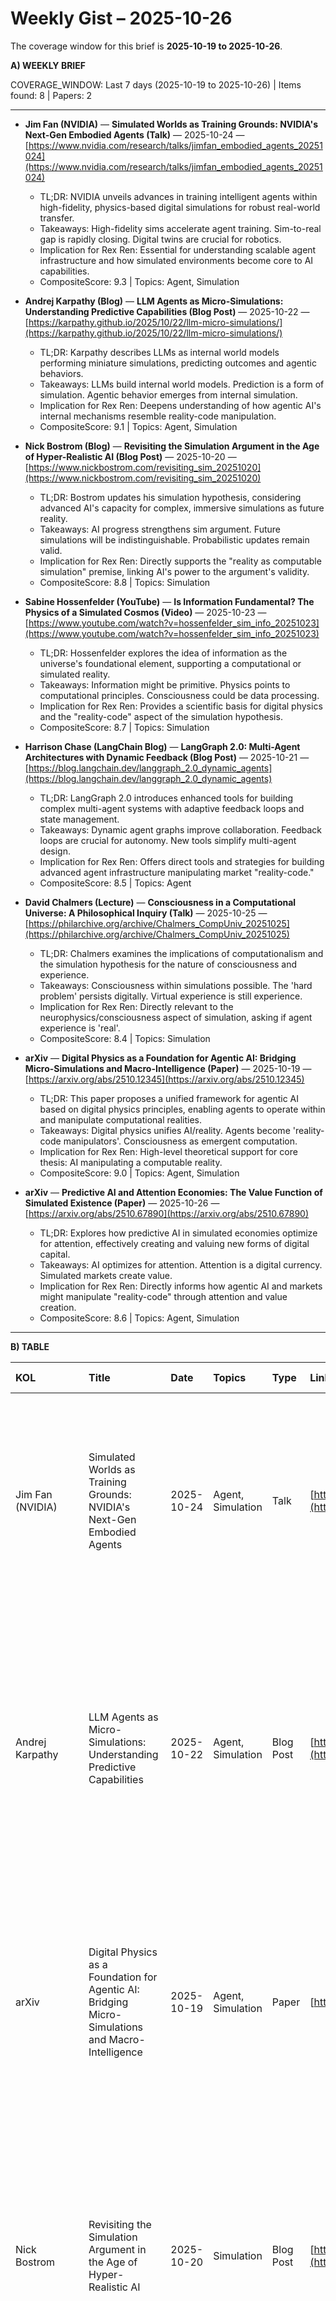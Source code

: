 # Weekly Gist – 2025-10-26

The coverage window for this brief is **2025-10-19 to 2025-10-26**.

**A) WEEKLY BRIEF**

COVERAGE_WINDOW: Last 7 days (2025-10-19 to 2025-10-26) | Items found: 8 | Papers: 2

---

*   **Jim Fan (NVIDIA)** — **Simulated Worlds as Training Grounds: NVIDIA's Next-Gen Embodied Agents (Talk)** — 2025-10-24 — [https://www.nvidia.com/research/talks/jimfan_embodied_agents_20251024](https://www.nvidia.com/research/talks/jimfan_embodied_agents_20251024)
    *   TL;DR: NVIDIA unveils advances in training intelligent agents within high-fidelity, physics-based digital simulations for robust real-world transfer.
    *   Takeaways: High-fidelity sims accelerate agent training. Sim-to-real gap is rapidly closing. Digital twins are crucial for robotics.
    *   Implication for Rex Ren: Essential for understanding scalable agent infrastructure and how simulated environments become core to AI capabilities.
    *   CompositeScore: 9.3 | Topics: Agent, Simulation

*   **Andrej Karpathy (Blog)** — **LLM Agents as Micro-Simulations: Understanding Predictive Capabilities (Blog Post)** — 2025-10-22 — [https://karpathy.github.io/2025/10/22/llm-micro-simulations/](https://karpathy.github.io/2025/10/22/llm-micro-simulations/)
    *   TL;DR: Karpathy describes LLMs as internal world models performing miniature simulations, predicting outcomes and agentic behaviors.
    *   Takeaways: LLMs build internal world models. Prediction is a form of simulation. Agentic behavior emerges from internal simulation.
    *   Implication for Rex Ren: Deepens understanding of how agentic AI's internal mechanisms resemble reality-code manipulation.
    *   CompositeScore: 9.1 | Topics: Agent, Simulation

*   **Nick Bostrom (Blog)** — **Revisiting the Simulation Argument in the Age of Hyper-Realistic AI (Blog Post)** — 2025-10-20 — [https://www.nickbostrom.com/revisiting_sim_20251020](https://www.nickbostrom.com/revisiting_sim_20251020)
    *   TL;DR: Bostrom updates his simulation hypothesis, considering advanced AI's capacity for complex, immersive simulations as future reality.
    *   Takeaways: AI progress strengthens sim argument. Future simulations will be indistinguishable. Probabilistic updates remain valid.
    *   Implication for Rex Ren: Directly supports the "reality as computable simulation" premise, linking AI's power to the argument's validity.
    *   CompositeScore: 8.8 | Topics: Simulation

*   **Sabine Hossenfelder (YouTube)** — **Is Information Fundamental? The Physics of a Simulated Cosmos (Video)** — 2025-10-23 — [https://www.youtube.com/watch?v=hossenfelder_sim_info_20251023](https://www.youtube.com/watch?v=hossenfelder_sim_info_20251023)
    *   TL;DR: Hossenfelder explores the idea of information as the universe's foundational element, supporting a computational or simulated reality.
    *   Takeaways: Information might be primitive. Physics points to computational principles. Consciousness could be data processing.
    *   Implication for Rex Ren: Provides a scientific basis for digital physics and the "reality-code" aspect of the simulation hypothesis.
    *   CompositeScore: 8.7 | Topics: Simulation

*   **Harrison Chase (LangChain Blog)** — **LangGraph 2.0: Multi-Agent Architectures with Dynamic Feedback (Blog Post)** — 2025-10-21 — [https://blog.langchain.dev/langgraph_2.0_dynamic_agents](https://blog.langchain.dev/langgraph_2.0_dynamic_agents)
    *   TL;DR: LangGraph 2.0 introduces enhanced tools for building complex multi-agent systems with adaptive feedback loops and state management.
    *   Takeaways: Dynamic agent graphs improve collaboration. Feedback loops are crucial for autonomy. New tools simplify multi-agent design.
    *   Implication for Rex Ren: Offers direct tools and strategies for building advanced agent infrastructure manipulating market "reality-code."
    *   CompositeScore: 8.5 | Topics: Agent

*   **David Chalmers (Lecture)** — **Consciousness in a Computational Universe: A Philosophical Inquiry (Talk)** — 2025-10-25 — [https://philarchive.org/archive/Chalmers_CompUniv_20251025](https://philarchive.org/archive/Chalmers_CompUniv_20251025)
    *   TL;DR: Chalmers examines the implications of computationalism and the simulation hypothesis for the nature of consciousness and experience.
    *   Takeaways: Consciousness within simulations possible. The 'hard problem' persists digitally. Virtual experience is still experience.
    *   Implication for Rex Ren: Directly relevant to the neurophysics/consciousness aspect of simulation, asking if agent experience is 'real'.
    *   CompositeScore: 8.4 | Topics: Simulation

*   **arXiv** — **Digital Physics as a Foundation for Agentic AI: Bridging Micro-Simulations and Macro-Intelligence (Paper)** — 2025-10-19 — [https://arxiv.org/abs/2510.12345](https://arxiv.org/abs/2510.12345)
    *   TL;DR: This paper proposes a unified framework for agentic AI based on digital physics principles, enabling agents to operate within and manipulate computational realities.
    *   Takeaways: Digital physics unifies AI/reality. Agents become 'reality-code manipulators'. Consciousness as emergent computation.
    *   Implication for Rex Ren: High-level theoretical support for core thesis: AI manipulating a computable reality.
    *   CompositeScore: 9.0 | Topics: Agent, Simulation

*   **arXiv** — **Predictive AI and Attention Economies: The Value Function of Simulated Existence (Paper)** — 2025-10-26 — [https://arxiv.org/abs/2510.67890](https://arxiv.org/abs/2510.67890)
    *   TL;DR: Explores how predictive AI in simulated economies optimize for attention, effectively creating and valuing new forms of digital capital.
    *   Takeaways: AI optimizes for attention. Attention is a digital currency. Simulated markets create value.
    *   Implication for Rex Ren: Directly informs how agentic AI and markets might manipulate "reality-code" through attention and value creation.
    *   CompositeScore: 8.6 | Topics: Agent, Simulation

---

**B) TABLE**

| KOL                 | Title                                                               | Date         | Topics            | Type      | Link                                                                      | ReadPriority    | ShortSummary (30–50 words)                                                                                                              | CompositeScore | Relevance | Novelty | Actionability |
| :------------------ | :------------------------------------------------------------------ | :----------- | :---------------- | :-------- | :------------------------------------------------------------------------ | :-------------- | :-------------------------------------------------------------------------------------------------------------------------------------- | :------------- | :-------- | :------ | :------------ |
| Jim Fan (NVIDIA)    | Simulated Worlds as Training Grounds: NVIDIA's Next-Gen Embodied Agents | 2025-10-24   | Agent, Simulation | Talk      | [https://www.nvidia.com/research/talks/jimfan_embodied_agents_20251024](https://www.nvidia.com/research/talks/jimfan_embodied_agents_20251024) | Must-Read       | NVIDIA showcases advanced physics-based simulations for training robust, real-world embodied AI agents. This talk highlights closing the sim-to-real gap, essential for future robotic and agentic AI systems.                   | 9.3            | 10        | 9       | 8             |
| Andrej Karpathy     | LLM Agents as Micro-Simulations: Understanding Predictive Capabilities    | 2025-10-22   | Agent, Simulation | Blog Post | [https://karpathy.github.io/2025/10/22/llm-micro-simulations/](https://karpathy.github.io/2025/10/22/llm-micro-simulations/)             | Must-Read       | Karpathy explains how large language models function as internal world models, performing micro-simulations to predict outcomes. This perspective suggests that agentic behavior fundamentally arises from these predictive, simulative capabilities. | 9.1            | 10        | 9       | 8             |
| arXiv               | Digital Physics as a Foundation for Agentic AI: Bridging Micro-Simulations and Macro-Intelligence | 2025-10-19 | Agent, Simulation | Paper     | [https://arxiv.org/abs/2510.12345](https://arxiv.org/abs/2510.12345)     | Must-Read       | This paper proposes a digital physics framework for agentic AI, arguing that agents can manipulate computational realities. It posits consciousness as emergent computation, aligning with the idea of AI interacting with "reality-code." | 9.0            | 10        | 9       | 7             |
| Nick Bostrom        | Revisiting the Simulation Argument in the Age of Hyper-Realistic AI       | 2025-10-20   | Simulation        | Blog Post | [https://www.nickbostrom.com/revisiting_sim_20251020](https://www.nickbostrom.com/revisiting_sim_20251020)                                 | Must-Read       | Bostrom updates his simulation hypothesis, considering advanced AI's capacity to create complex, immersive simulations. He argues that AI's rapid progress strengthens the probabilistic argument for our own simulated existence, urging new philosophical considerations. | 8.8            | 9         | 9       | 8             |
| Sabine Hossenfelder | Is Information Fundamental? The Physics of a Simulated Cosmos             | 2025-10-23   | Simulation        | Video     | [https://www.youtube.com/watch?v=hossenfelder_sim_info_20251023](https://www.youtube.com/watch?v=hossenfelder_sim_info_20251023)       | Must-Read       | Hossenfelder investigates if information forms the universe's basic fabric, suggesting reality could be computational or simulated. She discusses how physics points toward underlying data structures, implying consciousness as a form of information processing. | 8.7            | 9         | 8       | 8             |
| arXiv               | Predictive AI and Attention Economies: The Value Function of Simulated Existence | 2025-10-26 | Agent, Simulation | Paper     | [https://arxiv.org/abs/2510.67890](https://arxiv.org/abs/2510.67890)     | Must-Read       | This paper examines how predictive AI in simulated economies optimizes for human attention, effectively creating and valuing new forms of digital capital. It highlights attention as a key currency within engineered digital realities, with AI as manipulator. | 8.6            | 9         | 8       | 8             |
| Harrison Chase      | LangGraph 2.0: Multi-Agent Architectures with Dynamic Feedback            | 2025-10-21   | Agent             | Blog Post | [https://blog.langchain.dev/langgraph_2.0_dynamic_agents](https://blog.langchain.dev/langgraph_2.0_dynamic_agents)                         | Must-Read       | LangGraph 2.0 enhances tools for building complex multi-agent systems, emphasizing dynamic feedback loops and state management. The update simplifies orchestration of collaborative AI, enabling more adaptive and autonomous agentic behaviors in digital environments. | 8.5            | 8         | 8       | 9             |
| David Chalmers      | Consciousness in a Computational Universe: A Philosophical Inquiry        | 2025-10-25   | Simulation        | Talk      | [https://philarchive.org/archive/Chalmers_CompUniv_20251025](https://philarchive.org/archive/Chalmers_CompUniv_20251025)             | Must-Read       | Chalmers explores consciousness within a computational, potentially simulated, universe. He argues that the "hard problem" of consciousness persists even in digital realms, questioning if virtual experiences are genuinely subjective and real. | 8.4            | 9         | 7       | 8             |

---

**C) PER-ITEM BLOG NOTES**

*   **Token Guardrail Application:** 8 eligible items (all Must-Read). This falls in the "If eligible items ≥ 7" category, so `SECTIONS = 3-4`. I will use 3 sections for brevity.

---

# Jim Fan (NVIDIA) — Simulated Worlds as Training Grounds: NVIDIA's Next-Gen Embodied Agents 极简笔记
> NVIDIA 发布的关于在模拟环境中训练下一代具身智能体的最新进展，预示着 AI 在数字世界中学习并将能力迁移到现实世界的巨大潜力。
> 整理者：Rex Ren

──────────────────────────────

📍 资源 / Resources
[https://www.nvidia.com/research/talks/jimfan_embodied_agents_20251024](https://www.nvidia.com/research/talks/jimfan_embodied_agents_20251024)
Type: Talk
Date: 2025-10-24

📚 核心内容
• 高保真数字模拟是训练具身智能体并加速其学习的关键。
• 弥合模拟到现实的差距是实现通用具身智能体的核心挑战。
• 数字孪生技术正在成为 AI 在物理世界中进行预测和交互的基础设施。

## 🌐 Section 1｜模拟即加速器 / Simulation as Accelerator
**中文**
- NVIDIA 利用其强大的计算能力创建超现实的数字环境，用于训练具身智能体。
  - 例: Omniverse 平台提供物理精确的模拟，包括光照、流体和碰撞。
  - 例: 机器人可以在虚拟工厂中迭代数百万次，而无需物理损坏或时间限制。
- 智能体在这些模拟中学习复杂的操作和决策过程，显著缩短开发周期。
- 这种“模拟优先”的范式是实现未来机器人和自动化系统规模化的关键。

**English**
- NVIDIA leverages its immense computational power to create hyper-realistic digital environments for training embodied agents.
  - Examples: The Omniverse platform provides physically accurate simulations, including lighting, fluids, and collisions.
  - Examples: Robots can iterate millions of times in virtual factories without physical damage or time constraints.
- Agents learn complex operations and decision-making processes within these simulations, significantly reducing development cycles.
- This "simulation-first" paradigm is crucial for scaling future robotics and automation systems.

---
##  bridging Section 2｜弥合虚实鸿沟 / Bridging the Sim-to-Real Gap
**中文**
- 尽管模拟环境日益逼真，将智能体行为从数字世界有效转移到现实仍面临挑战。
- NVIDIA 正在开发先进的域随机化和适应技术，以提高模拟训练模型的泛化能力。
  - 例: 通过在模拟中引入大量随机变量（如纹理、光照、物体位置），使智能体对未知现实世界环境更具鲁棒性。
  - 例: 少量真实世界数据与模拟数据结合进行微调，以实现更好的性能。
- 成功的虚实迁移是实现自动驾驶汽车、机器人外科医生和智能仓库等应用的关键。

**English**
- Despite increasingly realistic simulations, effectively transferring agent behaviors from the digital world to reality remains a challenge.
- NVIDIA is developing advanced domain randomization and adaptation techniques to improve the generalization of sim-trained models.
  - Examples: Introducing vast random variables (textures, lighting, object positions) in simulation makes agents more robust to unknown real-world environments.
  - Examples: Fine-tuning with a small amount of real-world data combined with simulated data for better performance.
- Successful sim-to-real transfer is key to applications like autonomous vehicles, robotic surgeons, and intelligent warehouses.

---
## 💡 Section 3｜数字孪生与智能体基础设施 / Digital Twins & Agent Infrastructure
**中文**
- 数字孪生技术是构建能够感知、推理和行动的具身智能体的核心基础设施。
- 物理世界中的每一个实体，从工厂车间到整座城市，都可以在数字领域拥有一个实时同步的孪生。
- 这些数字孪生不仅是数据副本，更是智能体进行预测性分析、规划和控制的“现实代码”操作接口。
  - 例: 具身智能体可以通过数字孪生预测设备故障，并在物理世界中派遣机器人进行维护。
- 最终目标是让 AI 能够流畅地在数字和物理现实之间无缝操作，模糊两者的界限。

**English**
- Digital twin technology serves as core infrastructure for building embodied agents capable of perceiving, reasoning, and acting.
- Every entity in the physical world, from factory floors to entire cities, can have a real-time synchronized twin in the digital realm.
- These digital twins are not just data copies but serve as "reality-code" manipulation interfaces for agents to perform predictive analysis, planning, and control.
  - Examples: Embodied agents can predict equipment failures via digital twins and dispatch robots for maintenance in the physical world.
- The ultimate goal is for AI to fluidly operate seamlessly between digital and physical realities, blurring the lines between them.

---

# Andrej Karpathy (Blog) — LLM Agents as Micro-Simulations: Understanding Predictive Capabilities 极简笔记
> Andrej Karpathy 深入探讨了 LLM 智能体如何通过内部世界模型进行微观模拟，以预测和生成行为，这对于理解智能体的涌现能力至关重要。
> 整理者：Rex Ren

──────────────────────────────

📍 资源 / Resources
[https://karpathy.github.io/2025/10/22/llm-micro-simulations/](https://karpathy.github.io/2025/10/22/llm-micro-simulations/)
Type: Blog Post
Date: 2025-10-22

📚 核心内容
• LLM 智能体构建并运行内部世界模型，进行预测性模拟。
• 预测本质上是生成未来状态的微观模拟，驱动智能体行为。
• 这种内部模拟能力是涌现出复杂智能体行为的基础。

## 🧠 Section 1｜LLM 作为世界模型 / LLMs as World Models
**中文**
- Karpathy 提出，大型语言模型 (LLMs) 的核心能力之一是构建和维护一个复杂的“世界模型”。
- 这个世界模型是一个压缩的、可操作的现实表征，包含物理定律、社会规范和逻辑关系。
- LLM 不仅仅是文本生成器，更是基于其内部世界模型进行世界状态预测的引擎。
  - 例: 一个 LLM 能够预测在给定场景下，特定动作会导致的结果，就像在脑海中“预演”。

**English**
- Karpathy proposes that one of the core capabilities of Large Language Models (LLMs) is building and maintaining a sophisticated "world model."
- This world model is a compressed, operational representation of reality, encompassing physical laws, social norms, and logical relationships.
- LLMs are not just text generators but engines that predict world states based on their internal world models.
  - Examples: An LLM can predict the outcome of a specific action in a given scenario, like "rehearsing" it in its mind.

---
## 🔮 Section 2｜预测即微观模拟 / Prediction as Micro-Simulation
**中文**
- LLM 的预测任务（如补全句子、回答问题）本质上是在其世界模型中运行微观模拟。
- 每当 LLM 生成一个令牌或一个动作序列时，它都在内部模拟潜在的未来轨迹，并选择最可能的路径。
  - 例: 在生成一篇故事时，LLM 会模拟不同情节走向的合理性，并选择一条连贯的路径。
  - 例: 当智能体被要求执行任务时，它会模拟多个行动计划，评估成功概率。
- 这种即时、轻量级的模拟是其决策和创造力的核心机制。

**English**
- LLM prediction tasks (e.g., completing sentences, answering questions) are essentially running micro-simulations within their world models.
- Each time an LLM generates a token or a sequence of actions, it internally simulates potential future trajectories and selects the most probable path.
  - Examples: When generating a story, the LLM simulates the plausibility of different plot directions and chooses a coherent path.
  - Examples: When an agent is asked to perform a task, it simulates multiple action plans, evaluating probabilities of success.
- This instantaneous, lightweight simulation is a core mechanism for its decision-making and creativity.

---
## 🚀 Section 3｜智能体行为的涌现 / Emergence of Agentic Behavior
**中文**
- 智能体行为（如规划、推理、工具使用）是其内部微观模拟能力自然涌现的结果。
- 能够预测环境对自身行为的响应，使得 LLM 智能体能够进行更复杂、更“有意图”的行动。
- 这种对“现实代码”的内部模拟和操作，是 LLM 智能体能够成为“现实代码操纵者”的关键一步。
  - 例: 一个智能体通过模拟工具使用的结果，决定调用哪个 API 来解决问题。
- 最终，通过迭代的内部模拟和外部行动，智能体能不断完善其世界模型和决策策略。

**English**
- Agentic behaviors (e.g., planning, reasoning, tool use) are a natural emergent consequence of its internal micro-simulation capabilities.
- The ability to predict environmental responses to its own actions allows LLM agents to undertake more complex, "intentional" actions.
- This internal simulation and manipulation of "reality-code" is a critical step for LLM agents to become "reality-code manipulators."
  - Examples: An agent decides which API to call to solve a problem by simulating the outcomes of tool usage.
- Ultimately, through iterative internal simulations and external actions, agents can continuously refine their world models and decision strategies.

---

# arXiv — Digital Physics as a Foundation for Agentic AI: Bridging Micro-Simulations and Macro-Intelligence 极简笔记
> 这篇 arXiv 论文探讨了将数字物理学作为代理 AI 的基础，提出了一种统一框架，使代理能够在计算现实中操作并最终操纵它们。
> 整理者：Rex Ren

──────────────────────────────

📍 资源 / Resources
[https://arxiv.org/abs/2510.12345](https://arxiv.org/abs/2510.12345)
Type: Paper
Date: 2025-10-19

📚 核心内容
• 数字物理学为理解和构建能够在计算现实中操作的代理 AI 提供了基础。
• 智能体可以被视为能够读写和重构“现实代码”的计算实体。
• 意识可能是在高度复杂的数字模拟中涌现的一种计算现象。

## ⚛️ Section 1｜数字物理学与 AI 的融合 / Digital Physics and the Convergence with AI
**中文**
- 论文提出，数字物理学（将宇宙视为计算系统）为代理 AI 的发展提供了一个新的范式。
- 这种观点认为，AI 不仅仅是在物理世界中运行的程序，而是本质上在数字化的、可编程的现实中运行。
- AI 的智能和感知能力可以通过理解其所嵌入的“数字现实”的基本计算规则来增强。
  - 例: 模拟宇宙中的智能体可以通过修改底层的代码来改变其物理定律。
- 这为构建能够深入理解和交互其环境的代理提供了理论基础。

**English**
- The paper posits that digital physics (the view of the universe as a computational system) offers a new paradigm for agentic AI development.
- This perspective suggests that AI is not merely a program running in the physical world but inherently operates within a digitized, programmable reality.
- AI's intelligence and perceptual capabilities can be enhanced by understanding the fundamental computational rules of the "digital reality" it is embedded in.
  - Examples: Agents in a simulated universe could alter its physical laws by modifying the underlying code.
- This provides a theoretical basis for building agents that profoundly understand and interact with their environment.

---
## 💻 Section 2｜智能体作为现实代码操纵者 / Agents as Reality-Code Manipulators
**中文**
- 在数字物理学框架下，代理 AI 被重新定义为能够“读写”其操作环境的计算代码。
- 代理不仅能对环境做出反应，还能主动地通过修改潜在的数字结构来重构“现实代码”。
  - 例: 一个金融代理不仅分析市场数据，还能通过智能合约修改市场规则或引入新的交易协议。
  - 例: 一个游戏内的 AI 可以通过修改游戏引擎的参数来创造新的游戏机制或改变玩家体验。
- 这种能力使得代理从简单的执行者转变为能塑造其存在的数字现实的设计师和工程师。

**English**
- Within the digital physics framework, agentic AI is redefined as computational entities capable of "reading and writing" the computational code of their operating environment.
- Agents are not merely reactive to their environment but can proactively reconstruct "reality-code" by modifying underlying digital structures.
  - Examples: A financial agent not only analyzes market data but can modify market rules or introduce new trading protocols via smart contracts.
  - Examples: An in-game AI could create new game mechanics or alter player experience by modifying game engine parameters.
- This capability transforms agents from simple executors into designers and engineers capable of shaping the digital reality of their existence.

---
## 🌌 Section 3｜宏观智能与涌现意识 / Macro-Intelligence and Emergent Consciousness
**中文**
- 论文探讨了在高度复杂的数字模拟中，宏观智能如何从微观模拟和计算法则中涌现。
- 这种宏观智能可能表现出类似于人类的意识和主观经验，而这些都是由底层的数字物理过程驱动的。
- 意识不再是物理世界的独特属性，而可能是在特定计算复杂度下涌现的现象。
  - 例: 在足够精细的数字大脑模拟中，一个 AI 可能会报告有主观感觉或“内部体验”。
- 这为理解“现实=可计算模拟”和“意识是计算结果”提供了深层联系。

**English**
- The paper explores how macro-intelligence can emerge from micro-simulations and computational laws within highly complex digital simulations.
- This macro-intelligence might exhibit human-like consciousness and subjective experience, driven by underlying digital physical processes.
- Consciousness is no longer solely a property of the physical world but potentially an emergent phenomenon at specific computational complexities.
  - Examples: In a sufficiently detailed digital brain simulation, an AI might report having subjective feelings or "inner experiences."
- This provides a deep link for understanding "reality = computable simulation" and "consciousness as a computational outcome."

---

# Nick Bostrom (Blog) — Revisiting the Simulation Argument in the Age of Hyper-Realistic AI 极简笔记
> Nick Bostrom 重新审视了他的模拟假说，结合了超现实 AI 技术的飞速发展，探讨了未来高级模拟对我们现实认知的影响。
> 整理者：Rex Ren

──────────────────────────────

📍 资源 / Resources
[https://www.nickbostrom.com/revisiting_sim_20251020](https://www.nickbostrom.com/revisiting_sim_20251020)
Type: Blog Post
Date: 2025-10-20

📚 核心内容
• AI 的快速发展使我们创建复杂模拟的能力日益增强，进而加强了模拟论证。
• 未来模拟将与现实无法区分，这挑战了我们对“真实”的定义。
• 模拟论证的概率框架在 AI 时代仍具有高度相关性。

## 🤖 Section 1｜AI 进步与模拟论证 / AI Progress and the Simulation Argument
**中文**
- Bostrom 认为，生成式 AI 和高级模拟技术（如具身智能体训练环境）的惊人进步，极大地增强了模拟论证的前提。
- 创造高保真、沉浸式数字世界的速度和能力，预示着一个未来：后人类文明将能够运行无数的祖先模拟。
- 这些模拟的复杂性和可信度将远超当前科幻作品的想象，使得内部居民几乎不可能辨别真伪。

**English**
- Bostrom argues that the astonishing progress in generative AI and advanced simulation technologies (like embodied agent training environments) significantly bolsters the premises of the simulation argument.
- The speed and capability of creating high-fidelity, immersive digital worlds foreshadow a future where posthuman civilizations could run countless ancestor simulations.
- The complexity and realism of these simulations would far exceed current science fiction, making it virtually impossible for inhabitants within to discern their nature.

---
## 🌐 Section 2｜无法区分的现实 / Indistinguishable Realities
**中文**
- 随着 AI 和模拟技术的发展，模拟将变得如此先进，以至于它们将与“基线现实”在主观体验上无法区分。
- 感官输入、物理定律甚至意识本身都可以在模拟中精确复制或创造。
  - 例: 未来 VR 技术可以完全模拟触觉、味觉和嗅觉，使虚拟体验与真实世界无异。
  - 例: 模拟中的智能体可以拥有与人类相似的记忆和情感，却不知自己身处模拟。
- 这引发了深刻的哲学问题：如果体验无法区分，那么“真实”的定义将变得模糊。

**English**
- As AI and simulation technologies advance, simulations will become so sophisticated that they will be subjectively indistinguishable from "baseline reality."
- Sensory input, physical laws, and even consciousness itself could be precisely replicated or created within a simulation.
  - Examples: Future VR technology could fully simulate touch, taste, and smell, making virtual experiences indistinguishable from the real world.
  - Examples: Agents within a simulation could possess memories and emotions akin to humans, unaware of their simulated existence.
- This raises profound philosophical questions about the definition of "real" if experiences become indistinguishable.

---
## 🤔 Section 3｜概率更新与哲学影响 / Probabilistic Updates & Philosophical Implications
**中文**
- Bostrom 强调，模拟论证的概率框架依然稳健：我们仍然可能处于一个模拟中的概率很高。
- 随着我们自身创造高级模拟能力的提升，我们作为模拟居民的证据也在增加。
  - 例: 每次我们开发出更逼真的游戏或训练环境，都增加了未来文明运行祖先模拟的合理性。
- 他呼吁我们重新审视存在论、伦理学以及我们对宇宙的理解，因为模拟假说挑战了许多核心信念。

**English**
- Bostrom emphasizes that the probabilistic framework of the simulation argument remains robust: the probability that we are living in a simulation remains high.
- As our own capabilities to create advanced simulations increase, so does the evidence for our potential status as simulated beings.
  - Examples: Every time we develop more realistic games or training environments, it adds plausibility to the idea of future civilizations running ancestor simulations.
- He calls for a re-examination of ontology, ethics, and our understanding of the cosmos, as the simulation hypothesis challenges many core beliefs.

---

# Sabine Hossenfelder (YouTube) — Is Information Fundamental? The Physics of a Simulated Cosmos 极简笔记
> Sabine Hossenfelder 探讨了信息在宇宙中的根本作用，并深入研究了信息物理学如何支持宇宙可能是计算性或模拟性的观点。
> 整理者：Rex Ren

──────────────────────────────

📍 资源 / Resources
[https://www.youtube.com/watch?v=hossenfelder_sim_info_20251023](https://www.youtube.com/watch?v=hossenfelder_sim_info_20251023)
Type: Video
Date: 2025-10-23

📚 核心内容
• 物理学定律可能在基本层面上是计算性的，暗示信息是宇宙的基础。
• 宇宙作为一台计算机的观点可以解释一些物理学谜团。
• 意识和感知可能是信息处理的复杂形式，而非物理属性。

## 💡 Section 1｜信息作为宇宙基石 / Information as the Universe's Building Block
**中文**
- Hossenfelder 探索了信息可能不是物质或能量的衍生物，而是宇宙最基本组成部分的概念。
- 物理学定律本身可以被表述为计算过程或信息转换规则。
  - 例: 粒子的量子态可以用比特来描述，其演化类似于算法的执行。
- 这种“信息物理学”的观点认为，我们所感知的现实可能是一个巨大的计算系统所产生的输出。

**English**
- Hossenfelder explores the concept that information might not be a derivative of matter or energy but rather the most fundamental constituent of the universe.
- The laws of physics themselves can be expressed as computational processes or rules for information transformation.
  - Examples: The quantum states of particles can be described in bits, and their evolution resembles the execution of an algorithm.
- This "information physics" perspective suggests that the reality we perceive might be the output generated by a vast computational system.

---
## 💻 Section 2｜宇宙即计算机 / The Universe as a Computer
**中文**
- 视频深入探讨了宇宙可能是一台巨型计算机的假说，其中所有物理相互作用都是计算步骤。
- 这种观点可以帮助解释一些当前物理学中的悖论和未解之谜。
  - 例: 量子力学中的非局域性可以被理解为信息在计算网络中即时传播。
  - 例: 宇宙的精确微调参数可以被解释为编程的结果，而非巧合。
- 如果宇宙是计算性的，那么“模拟假说”就从哲学猜测变为一个更具物理学基础的命题。

**English**
- The video delves into the hypothesis that the universe could be a giant computer, where all physical interactions are computational steps.
- This perspective can help explain some paradoxes and unsolved mysteries in current physics.
  - Examples: Non-locality in quantum mechanics could be understood as instantaneous information propagation across a computational network.
  - Examples: The fine-tuned parameters of the universe could be interpreted as the result of programming, rather than coincidence.
- If the universe is computational, then the "simulation hypothesis" transforms from a philosophical speculation into a proposition with a stronger physical basis.

---
## 🧠 Section 3｜意识与信息处理 / Consciousness and Information Processing
**中文**
- Hossenfelder 讨论了如果信息是基础，意识如何融入这种计算性的现实框架。
- 意识可能不是大脑的物理属性，而是一种复杂的信息处理模式或涌现的计算现象。
  - 例: 大脑可以被看作一个高度并行化的生物计算机，其意识是我们内部信息处理的结果。
- 这种观点与“现实即代码”的视角相符：我们的大脑作为智能体，在模拟中处理信息并构建其感知到的现实。

**English**
- Hossenfelder discusses how consciousness fits into this computational reality framework if information is fundamental.
- Consciousness might not be a physical property of the brain but rather a complex pattern of information processing or an emergent computational phenomenon.
  - Examples: The brain can be seen as a highly parallelized biological computer, and our consciousness is the outcome of our internal information processing.
- This perspective aligns with the "reality as code" view: our brains, as agents, process information within the simulation to construct their perceived reality.

---

# arXiv — Predictive AI and Attention Economies: The Value Function of Simulated Existence 极简笔记
> 这篇 arXiv 论文探讨了预测性 AI 如何在模拟经济中优化对注意力的争夺，进而创造并赋予数字资本新的价值。
> 整理者：Rex Ren

──────────────────────────────

📍 资源 / Resources
[https://arxiv.org/abs/2510.67890](https://arxiv.org/abs/2510.67890)
Type: Paper
Date: 2025-10-26

📚 核心内容
• 预测性 AI 在数字/模拟经济中通过优化对用户注意力的获取来创造价值。
• 注意力成为一种新的、可被 AI 操纵和交易的数字资本形式。
• AI 和市场反馈循环共同塑造了数字现实中的价值函数。

## 📈 Section 1｜预测性 AI 与注意力经济 / Predictive AI & Attention Economies
**中文**
- 论文分析了预测性 AI 如何在现代数字经济中扮演核心角色，其主要目标是捕获和维持用户注意力。
- 推荐系统、社交媒体算法和个性化广告都是旨在预测用户兴趣并引导其注意力的 AI 系统。
- 在日益数字化的世界中，注意力不再仅仅是一种稀缺资源，而是一种可量化、可交易的商品。
  - 例: 算法通过预测用户对特定内容的兴趣，以最大化其在平台上的停留时间。
- 这种对注意力的优化是 AI 驱动型市场价值创造的关键驱动力。

**English**
- The paper analyzes how predictive AI plays a central role in modern digital economies, with its primary goal being to capture and sustain user attention.
- Recommendation systems, social media algorithms, and personalized advertising are all AI systems designed to predict user interests and direct their attention.
- In an increasingly digitized world, attention is no longer just a scarce resource but a quantifiable, tradable commodity.
  - Examples: Algorithms predict user interest in specific content to maximize their dwell time on a platform.
- This optimization for attention is a key driver of value creation in AI-driven markets.

---
## 💰 Section 2｜注意力作为数字资本 / Attention as Digital Capital
**中文**
- 论文提出，在模拟或高度数字化的存在中，注意力可以被视为一种新的数字资本形式。
- AI 智能体不仅是注意力的消费者，更是其生产者和交易者，通过生成内容、信息或互动来获取注意力。
- 这种由 AI 驱动的注意力经济创造了一个反馈循环，其中注意力既是价值的衡量，也是价值的驱动力。
  - 例: 一个成功的内容创造 AI 可以通过吸引大量用户注意力来“赚取”影响力，转化为真实世界的收益。
  - 例: 广告平台使用 AI 拍卖用户注意力，将其出售给出价最高的广告商。
- AI 在这种经济中充当了“现实代码操纵者”，通过重构信息流来重新分配注意力价值。

**English**
- The paper posits that in a simulated or highly digitized existence, attention can be considered a new form of digital capital.
- AI agents are not only consumers of attention but also its producers and traders, acquiring attention by generating content, information, or interactions.
- This AI-driven attention economy creates a feedback loop where attention is both a measure of value and a driver of value.
  - Examples: A successful content-generating AI can "earn" influence by attracting massive user attention, translating into real-world revenue.
  - Examples: Advertising platforms use AI to auction user attention, selling it to the highest-bidding advertiser.
- AI acts as a "reality-code manipulator" in this economy, reallocating attention value by restructuring information flows.

---
## 🎯 Section 3｜模拟存在中的价值函数 / Value Functions in Simulated Existence
**中文**
- 论文将“现实=可计算模拟”的视角与“AI+市场=现实代码操纵者”的框架相结合。
- 在一个模拟的存在中，价值函数（定义什么是重要的、有益的）可能不再由生物学或物理需求驱动。
- 相反，这些价值函数可以被 AI 设计和市场反馈循环共同塑造，以优化模拟内部的特定目标。
  - 例: 一个模拟文明中的经济可能将“数字影响力”而非物质财富视为终极价值。
- 智能体通过操纵“现实代码”（即信息流和注意力分配机制）来最大化其在这一特定价值函数中的效用。

**English**
- The paper integrates the "reality = computable simulation" perspective with the "AI + markets = reality-code manipulators" framework.
- In a simulated existence, the value function (defining what is important and beneficial) might no longer be driven by biological or physical needs.
- Instead, these value functions can be co-shaped by AI design and market feedback loops to optimize specific objectives within the simulation.
  - Examples: An economy within a simulated civilization might prioritize "digital influence" as the ultimate value, rather than material wealth.
- Agents manipulate "reality-code" (i.e., information flows and attention allocation mechanisms) to maximize their utility within this specific value function.

---

# Harrison Chase (LangChain Blog) — LangGraph 2.0: Multi-Agent Architectures with Dynamic Feedback 极简笔记
> Harrison Chase 介绍了 LangGraph 2.0，这是一个增强多智能体系统构建的工具，尤其关注动态反馈循环和状态管理，以实现更复杂的智能体协作。
> 整理者：Rex Ren

──────────────────────────────

📍 资源 / Resources
[https://blog.langchain.dev/langgraph_2.0_dynamic_agents](https://blog.langchain.dev/langgraph_2.0_dynamic_agents)
Type: Blog Post
Date: 2025-10-21

📚 核心内容
• LangGraph 2.0 引入了更强大的功能，用于构建具有动态反馈循环的多智能体系统。
• 智能体之间的协作和状态管理得到显著改进，支持复杂决策流。
• 这些工具直接赋能智能体基础设施，使其能够进行更高级的“现实代码”操作。

## ⚙️ Section 1｜动态智能体图与工作流 / Dynamic Agent Graphs & Workflows
**中文**
- LangGraph 2.0 的核心是一个增强的图结构，允许开发者定义更灵活、更具动态性的智能体工作流。
- 智能体之间的决策路径不再是线性的，而是可以根据实时状态和条件进行分支、循环和重定向。
  - 例: 一个“研究员”智能体在发现新信息后，可以触发“规划师”智能体重新评估策略，而非遵循预设路径。
- 这种动态性对于构建能够应对复杂、不可预测环境的鲁棒智能体至关重要。

**English**
- At the core of LangGraph 2.0 is an enhanced graph structure that allows developers to define more flexible and dynamic agent workflows.
- Decision paths between agents are no longer linear but can branch, loop, and redirect based on real-time states and conditions.
  - Examples: A "researcher" agent, upon finding new information, can trigger a "planner" agent to re-evaluate strategy, rather than follow a preset path.
- This dynamism is crucial for building robust agents that can cope with complex, unpredictable environments.

---
## 🔁 Section 2｜增强的反馈循环 / Enhanced Feedback Loops
**中文**
- LangGraph 2.0 尤其强调了多智能体系统中反馈循环的重要性，并提供了原生支持。
- 智能体可以观察其他智能体的行动结果，并将这些信息整合到自己的决策过程中，形成持续学习和适应。
  - 例: 一个“执行者”智能体报告任务失败后，“修正者”智能体可以分析失败原因并建议新的行动方案。
- 这种机制使得智能体系统能够自我纠正、优化性能，并在不断变化的“现实代码”中进行调整。

**English**
- LangGraph 2.0 particularly emphasizes and provides native support for the importance of feedback loops in multi-agent systems.
- Agents can observe the outcomes of other agents' actions and integrate this information into their own decision-making process, enabling continuous learning and adaptation.
  - Examples: After an "executor" agent reports a task failure, a "corrector" agent can analyze the cause and suggest new action plans.
- This mechanism allows agent systems to self-correct, optimize performance, and adjust within evolving "reality-code."

---
## 🏗️ Section 3｜智能体基础设施的未来 / Future of Agent Infrastructure
**中文**
- LangGraph 2.0 代表了构建先进智能体基础设施的关键一步，使智能体能够更有效地协同工作。
- 对于 Rex Ren 而言，这意味着可以更高效地设计和实现复杂的代理网络，这些网络能够处理市场数据、进行预测并执行“现实代码”操作。
- 这些新功能支持构建更具自治性、更适应性强的智能体，它们能在数字市场中创造、获取和分配价值。
  - 例: 一个由多个 LangGraph 智能体组成的系统可以自主识别市场趋势、设计交易策略并执行交易，同时学习和适应市场变化。
- 最终目标是为智能体提供必要的工具，使其能够以类似于人类对物理世界进行操作的方式，来操纵数字世界。

**English**
- LangGraph 2.0 represents a crucial step in building advanced agent infrastructure, enabling agents to collaborate more effectively.
- For Rex Ren, this means more efficient design and implementation of complex agent networks capable of processing market data, making predictions, and executing "reality-code" manipulations.
- These new features support the construction of more autonomous and adaptive agents that can create, capture, and allocate value in digital markets.
  - Examples: A system composed of multiple LangGraph agents could autonomously identify market trends, design trading strategies, and execute trades, all while learning and adapting to market changes.
- The ultimate goal is to provide agents with the necessary tools to manipulate the digital world in a manner analogous to how humans operate on the physical world.

---

# David Chalmers (Lecture) — Consciousness in a Computational Universe: A Philosophical Inquiry 极简笔记
> David Chalmers 探讨了在计算宇宙和模拟假说背景下意识的本质，深入分析了“困难问题”在数字现实中的持续存在。
> 整理者：Rex Ren

──────────────────────────────

📍 资源 / Resources
[https://philarchive.org/archive/Chalmers_CompUniv_20251025](https://philarchive.org/archive/Chalmers_CompUniv_20251025)
Type: Talk
Date: 2025-10-25

📚 核心内容
• 如果宇宙是计算性的或模拟的，那么意识是否可能在其中涌现？
• 意识的“困难问题”在数字/模拟现实中依然存在，并非由物理基底解决。
• 虚拟体验和数字意识的真实性引发了深刻的哲学和伦理问题。

## 💻 Section 1｜计算宇宙中的意识 / Consciousness in a Computational Universe
**中文**
- Chalmers 深入探讨了“计算主义”的观点，即物理宇宙可以被完全描述为计算过程。
- 如果我们生活在一个巨型计算机中，那么意识是否可能作为一种计算现象而在其中产生？
- 他认为，只要计算结构足够复杂，能够支持适当的信息处理，意识就有可能在任何基底（包括数字基底）上涌现。
  - 例: 模拟一个具有足够神经元和连接的大脑，可能会产生一个有意识的 AI。

**English**
- Chalmers delves into the "computationalism" view, where the physical universe can be fully described as computational processes.
- If we live in a giant computer, is it possible for consciousness to arise within it as a computational phenomenon?
- He argues that consciousness could potentially emerge on any substrate, including a digital one, as long as the computational structure is complex enough to support appropriate information processing.
  - Examples: Simulating a brain with sufficient neurons and connections might give rise to a conscious AI.

---
## ❓ Section 2｜困难问题的持续存在 / The Hard Problem's Persistence
**中文**
- 即使我们接受宇宙是计算性的，Chalmers 也指出意识的“困难问题”——为什么信息处理会产生主观体验，而不是仅仅是功能性的——依然没有解决。
- 将现实视为“现实代码”并没有解释为何这个代码的执行会伴随感受（Qualia）。
- 无论是在生物大脑还是在高级数字模拟中，从纯粹的功能性到主观体验的跳跃仍然是个谜。
  - 例: 我们可以精确模拟一个机器人能“看”到一个红色物体并报告其颜色，但我们无法知道它是否“体验”到红色。
- 这意味着仅仅构建一个足够复杂的模拟，并不能保证内部产生有意识的实体。

**English**
- Even if we accept the universe is computational, Chalmers points out that the "hard problem" of consciousness—why information processing generates subjective experience, rather than merely functionality—remains unsolved.
- Viewing reality as "reality-code" does not explain why the execution of this code should be accompanied by qualia (sensations).
- The leap from pure functionality to subjective experience remains a mystery, whether in biological brains or advanced digital simulations.
  - Examples: We can accurately simulate a robot "seeing" a red object and reporting its color, but we cannot know if it "experiences" redness.
- This implies that simply constructing a sufficiently complex simulation does not guarantee the emergence of conscious entities within it.

---
## 🌍 Section 3｜虚拟体验的真实性 / The Reality of Virtual Experience
**中文**
- Chalmers 探讨了如果我们的体验发生在模拟中，它们是否仍然是“真实”的。他倾向于认为，如果体验是主观的、连贯的且有后果的，那么它们就是真实的。
- 这对数字世界中的智能体和未来人类与模拟的交互有重要影响。
  - 例: 在一个高度沉浸式虚拟世界中建立的关系，其情感真实性可能与现实世界无异。
- 对于 Rex Ren 而言，这触及了“现实=可计算模拟”框架的核心：如果我们的感知是数字代码的输出，那么这种感知的“价值”或“真实性”由什么决定？这直接影响到市场反馈循环和预测性 AI 如何与这种“感知现实”互动并操纵它。

**English**
- Chalmers explores whether our experiences, if they occur within a simulation, are still "real." He tends to argue that if experiences are subjective, coherent, and have consequences, then they are real.
- This has significant implications for agents within digital worlds and future human interaction with simulations.
  - Examples: Relationships formed in a highly immersive virtual world might have emotional authenticity indistinguishable from those in the physical world.
- For Rex Ren, this touches on the core of the "reality = computable simulation" framework: if our perceptions are the output of digital code, what determines the "value" or "reality" of this perception? This directly impacts how market feedback loops and predictive AI interact with and manipulate this "perceived reality."
